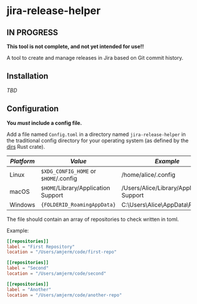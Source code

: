 # jira-release-helper

## IN PROGRESS

**This tool is not complete, and not yet intended for use!!**

A tool to create and manage releases in Jira based on Git commit history.

## Installation

_TBD_

## Configuration

**You _must_ include a config file.**

Add a file named `Config.toml` in a directory named `jira-release-helper` in the traditional config directory for your operating system (as defined by the [dirs](https://docs.rs/dirs/latest/dirs/fn.config_dir.html) Rust crate).

| *Platform*  | *Value*                               | *Example*                                 |
|-------------|---------------------------------------|-------------------------------------------|
| Linux       | `$XDG_CONFIG_HOME` or `$HOME`/.config | /home/alice/.config                       |
| macOS       | `$HOME`/Library/Application Support   | /Users/Alice/Library/Application Support  |
| Windows     | `{FOLDERID_RoamingAppData}`           | C:\Users\Alice\AppData\Roaming            |

The file should contain an array of repositories to check written in toml.

Example:

```toml
[[repositories]]
label = "First Repository"
location = "/Users/amjerm/code/first-repo"

[[repositories]]
label = "Second"
location = "/Users/amjerm/code/second"

[[repositories]]
label = "Another"
location = "/Users/amjerm/code/another-repo"
```

